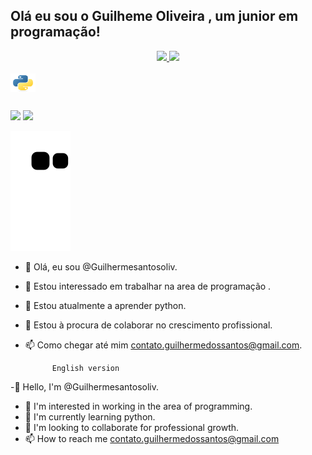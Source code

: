 ## Olá eu sou o Guilheme Oliveira , um junior em programação!
<div align="center">
  <a href="https://github.com/Guilhermesantosoliv">
  <img height="180em" src="https://github-readme-stats.vercel.app/api?username=Guilhermesantosoliv&show_icons=true&theme=dracula&include_all_commits=true&count_private=true"/>
  <img height="180em" src="https://github-readme-stats.vercel.app/api/top-langs/?username=Guilhermesantosoliv&layout=compact&langs_count=7&theme=dracula"/>
</div>
<div style="display: inline_block"><br>
  <img align="center" alt="Rafa-Python" height="30" width="40" src="https://raw.githubusercontent.com/devicons/devicon/master/icons/python/python-original.svg">
  
  ##
 
<div> 
 
  <a href = "contato.guilhermedossantos@gmail.com"><img src="https://img.shields.io/badge/-Gmail-%23333?style=for-the-badge&logo=gmail&logoColor=white" target="_blank"></a>
  <a href="https://www.linkedin.com/in/guilherme-oliveira-121b16239/" target="_blank"><img src="https://img.shields.io/badge/-LinkedIn-%230077B5?style=for-the-badge&logo=linkedin&logoColor=white" target="_blank"></a> 
  
  
  ![Snake animation](https://github.com/rafaballerini/rafaballerini/blob/output/github-contribution-grid-snake.svg)
 
 
 

 
</div>
  
  - 👋 Olá, eu sou @Guilhermesantosoliv.
  - 👀 Estou interessado em trabalhar na area de programação .
  - 🌱 Estou atualmente a aprender python.
  - 💞️ Estou à procura de colaborar no crescimento profissional. 
  - 📫 Como chegar até mim contato.guilhermedossantos@gmail.com.
  
              English version

  -👋 Hello, I'm @Guilhermesantosoliv.
  - 👀 I'm interested in working in the area of programming. 
  - 🌱 I'm currently learning python.
  - 💞️ I'm looking to collaborate for professional growth. 
  - 📫 How to reach me contato.guilhermedossantos@gmail.com

